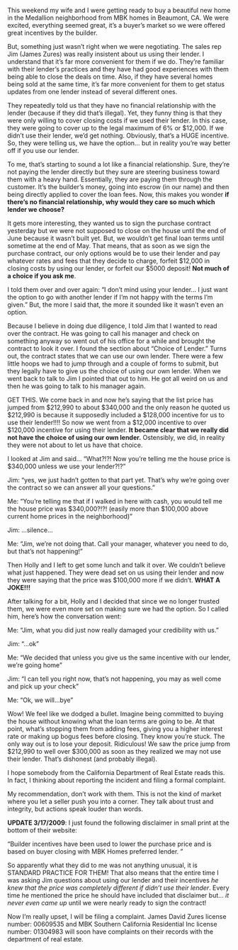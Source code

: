 <!--
slug: review-mbk-homes-beaumont-ca
date: Mon Mar 16 2009 08:00:00 GMT+0100 (CET)
tags: real estate, review
title: My review of MBK Medallion Homes in Beaumont, CA - Shady at best. 
id: 98751716
link: http://joreteg.com/post/98751716/review-mbk-homes-beaumont-ca
raw: {"blog_name":"henrikjoreteg","id":98751716,"post_url":"http://joreteg.com/post/98751716/review-mbk-homes-beaumont-ca","slug":"review-mbk-homes-beaumont-ca","type":"text","date":"2009-03-16 07:00:00 GMT","timestamp":1237186800,"state":"published","format":"markdown","reblog_key":"bJ6PumgJ","tags":["real estate","review"],"short_url":"http://tmblr.co/ZgL_Yy5ujJa","recommended_source":null,"recommended_color":null,"highlighted":[],"note_count":0,"title":"My review of MBK Medallion Homes in Beaumont, CA - Shady at best. ","body":"<p>This weekend my wife and I were getting ready to buy a beautiful new home in the Medallion neighborhood from MBK homes in Beaumont, CA. We were excited, everything seemed great, it&rsquo;s a buyer&rsquo;s market so we were offered great incentives by the builder.</p>\n\n<p>But, something just wasn&rsquo;t right when we were negotiating. The sales rep Jim (James Zures)  was really insistent about us using their lender. I understand that it&rsquo;s far more convenient for them if we do. They&rsquo;re familiar with their lender&rsquo;s practices and they have had good experiences with them being able to close the deals on time. Also, if they have several homes being sold at the same time, it&rsquo;s far more convenient for them to get status updates from one lender instead of several different ones.</p>\n\n<p>They repeatedly told us that they have no financial relationship with the lender (because if they did that&rsquo;s illegal). Yet, they funny thing is that they were only willing to cover closing costs if we used their lender. In this case, they were going to cover up to the legal maximum of 6% or $12,000. If we didn&rsquo;t use their lender, we&rsquo;d get nothing. Obviously, that&rsquo;s a HUGE incentive. So, they were telling us, we have the option&hellip; but in reality you&rsquo;re way better off if you use our lender.</p>\n\n<p>To me, that&rsquo;s starting to sound a lot like a financial relationship. Sure, they&rsquo;re not paying the lender directly but they sure are steering business toward them with a heavy hand. Essentially, they are paying them through the customer. It&rsquo;s the builder&rsquo;s money, going into escrow (in our name) and then being directly applied to cover the loan fees. Now, this makes you wonder <strong>if there&rsquo;s no financial relationship, why would they care so much which lender we choose?</strong></p>\n\n<p>It gets more interesting, they wanted us to sign the purchase contract yesterday but we were not supposed to close on the house until the end of June because it wasn&rsquo;t built yet. But, we wouldn&rsquo;t get final loan terms until sometime at the end of May. That means, that as soon as we sign the purchase contract, our only options would be to use their lender and pay whatever rates and fees that they decide to charge, forfeit $12,000 in closing costs by using our lender, or forfeit our $5000 deposit! <strong>Not much of a choice if you ask me</strong>.</p>\n\n<p>I told them over and over again: &ldquo;I don&rsquo;t mind using your lender&hellip; I just want the option to go with another lender if I&rsquo;m not happy with the terms I&rsquo;m given.&rdquo; But, the more I said that, the more it sounded like it wasn&rsquo;t even an option.</p>\n\n<p>Because I believe in doing due diligence, I told Jim that I wanted to read over the contract. He was going to call his manager and check on something anyway so went out of his office for a while and brought the contract to look it over. I found the section about &ldquo;Choice of Lender.&rdquo; Turns out, the contract states that we can use our own lender. There were a few little hoops we had to jump through and a couple of forms to submit, but they legally have to give us the choice of using our own lender. When we went back to talk to Jim I pointed that out to him. He got all weird on us and then he was going to talk to his manager again.</p>\n\n<p>GET THIS. We come back in and now he&rsquo;s saying that the list price has jumped from $212,990 to about $340,000 and the only reason he quoted us $212,990 is because it supposedly included a $128,000 incentive for us to use their lender!!!! So now we went from a $12,000 incentive to over $120,000 incentive for using their lender. <strong>It became clear that we really did not have the choice of using our own lender.</strong> Ostensibly, we did, in reality they were not about to let us have that choice.</p>\n\n<p>I looked at Jim and said&hellip; &ldquo;What?!?! Now you&rsquo;re telling me the house price is $340,000 unless we use your lender?!?&rdquo;</p>\n\n<p>Jim: &ldquo;yes, we just hadn&rsquo;t gotten to that part yet. That&rsquo;s why we&rsquo;re going over the contract so we can answer all your questions.&rdquo;</p>\n\n<p>Me: &ldquo;You&rsquo;re telling me that if I walked in here with cash, you would tell me the house price was $340,000?!?! (easily more than $100,000 above current home prices in the neighborhood)&rdquo;</p>\n\n<p>Jim: &hellip;silence&hellip;</p>\n\n<p>Me: &ldquo;Jim, we&rsquo;re not doing that. Call your manager, whatever you need to do, but that&rsquo;s not happening!&rdquo;</p>\n\n<p>Then Holly and I left to get some lunch and talk it over. We couldn&rsquo;t believe what just happened. They were dead set on us using their lender and now they were saying that the price was $100,000 more if we didn&rsquo;t. <strong>WHAT A JOKE!!!</strong></p>\n\n<p>After talking for a bit, Holly and I decided that since we no longer trusted them, we were even more set on making sure we had the option. So I called him, here&rsquo;s how the conversation went:</p>\n\n<p>Me: &ldquo;Jim, what you did just now really damaged your credibility with us.&rdquo;</p>\n\n<p>Jim: &ldquo;&hellip;ok&rdquo;</p>\n\n<p>Me: &ldquo;We decided that unless you give us the same incentive with our lender, we&rsquo;re going home&rdquo;</p>\n\n<p>Jim: &ldquo;I can tell you right now, that&rsquo;s not happening, you may as well come and pick up your check&rdquo;</p>\n\n<p>Me: &ldquo;Ok, we will&hellip;bye&rdquo;</p>\n\n<p>Wow! We feel like we dodged a bullet. Imagine being committed to buying the house without knowing what the loan terms are going to be. At that point, what&rsquo;s stopping them from adding fees, giving you a higher interest rate or making up bogus fees before closing. They know you&rsquo;re stuck. The only way out is to lose your deposit. Ridiculous! We saw the price jump from $212,990 to well over $300,000 as soon as they realized we may not use their lender. That&rsquo;s dishonest (and probably illegal).</p>\n\n<p>I hope somebody from the California Department of Real Estate reads this. In fact, I thinking about reporting the incident and filing a formal complaint.</p>\n\n<p>My recommendation, don&rsquo;t work with them. This is not the kind of market where you let a seller push you into a corner. They talk about trust and integrity, but actions speak louder than words.</p>\n\n<p><strong>UPDATE 3/17/2009</strong>: I just found the following disclaimer in small print at the bottom of their website:</p>\n\n<p>&ldquo;Builder incentives have been used to lower the purchase price and is based on buyer closing with MBK Homes preferred lender. &rdquo;</p>\n\n<p>So apparently what they did to me was not anything unusual, it is STANDARD PRACTICE FOR THEM! That also means that the entire time I was asking Jim questions about using our lender and their incentives <em>he knew that the price was completely different if didn&rsquo;t use their lender</em>. Every time he mentioned the price he should have included that disclaimer but&hellip; <em>it never even came up</em> until we were nearly ready to sign the contract!</p>\n\n<p>Now I&rsquo;m really upset, I will be filing a complaint. James David Zures license number: 00609535 and MBK Southern California Residential Inc license number: 01304983 will soon have complaints on their records with the department of real estate.</p>","reblog":{"tree_html":"","comment":"<p>This weekend my wife and I were getting ready to buy a beautiful new home in the Medallion neighborhood from MBK homes in Beaumont, CA. We were excited, everything seemed great, it’s a buyer’s market so we were offered great incentives by the builder.</p>\n\n<p>But, something just wasn’t right when we were negotiating. The sales rep Jim (James Zures)  was really insistent about us using their lender. I understand that it’s far more convenient for them if we do. They’re familiar with their lender’s practices and they have had good experiences with them being able to close the deals on time. Also, if they have several homes being sold at the same time, it’s far more convenient for them to get status updates from one lender instead of several different ones.</p>\n\n<p>They repeatedly told us that they have no financial relationship with the lender (because if they did that’s illegal). Yet, they funny thing is that they were only willing to cover closing costs if we used their lender. In this case, they were going to cover up to the legal maximum of 6% or $12,000. If we didn’t use their lender, we’d get nothing. Obviously, that’s a HUGE incentive. So, they were telling us, we have the option… but in reality you’re way better off if you use our lender.</p>\n\n<p>To me, that’s starting to sound a lot like a financial relationship. Sure, they’re not paying the lender directly but they sure are steering business toward them with a heavy hand. Essentially, they are paying them through the customer. It’s the builder’s money, going into escrow (in our name) and then being directly applied to cover the loan fees. Now, this makes you wonder <strong>if there’s no financial relationship, why would they care so much which lender we choose?</strong></p>\n\n<p>It gets more interesting, they wanted us to sign the purchase contract yesterday but we were not supposed to close on the house until the end of June because it wasn’t built yet. But, we wouldn’t get final loan terms until sometime at the end of May. That means, that as soon as we sign the purchase contract, our only options would be to use their lender and pay whatever rates and fees that they decide to charge, forfeit $12,000 in closing costs by using our lender, or forfeit our $5000 deposit! <strong>Not much of a choice if you ask me</strong>.</p>\n\n<p>I told them over and over again: “I don’t mind using your lender… I just want the option to go with another lender if I’m not happy with the terms I’m given.” But, the more I said that, the more it sounded like it wasn’t even an option.</p>\n\n<p>Because I believe in doing due diligence, I told Jim that I wanted to read over the contract. He was going to call his manager and check on something anyway so went out of his office for a while and brought the contract to look it over. I found the section about “Choice of Lender.” Turns out, the contract states that we can use our own lender. There were a few little hoops we had to jump through and a couple of forms to submit, but they legally have to give us the choice of using our own lender. When we went back to talk to Jim I pointed that out to him. He got all weird on us and then he was going to talk to his manager again.</p>\n\n<p>GET THIS. We come back in and now he’s saying that the list price has jumped from $212,990 to about $340,000 and the only reason he quoted us $212,990 is because it supposedly included a $128,000 incentive for us to use their lender!!!! So now we went from a $12,000 incentive to over $120,000 incentive for using their lender. <strong>It became clear that we really did not have the choice of using our own lender.</strong> Ostensibly, we did, in reality they were not about to let us have that choice.</p>\n\n<p>I looked at Jim and said… “What?!?! Now you’re telling me the house price is $340,000 unless we use your lender?!?”</p>\n\n<p>Jim: “yes, we just hadn’t gotten to that part yet. That’s why we’re going over the contract so we can answer all your questions.”</p>\n\n<p>Me: “You’re telling me that if I walked in here with cash, you would tell me the house price was $340,000?!?! (easily more than $100,000 above current home prices in the neighborhood)”</p>\n\n<p>Jim: …silence…</p>\n\n<p>Me: “Jim, we’re not doing that. Call your manager, whatever you need to do, but that’s not happening!”</p>\n\n<p>Then Holly and I left to get some lunch and talk it over. We couldn’t believe what just happened. They were dead set on us using their lender and now they were saying that the price was $100,000 more if we didn’t. <strong>WHAT A JOKE!!!</strong></p>\n\n<p>After talking for a bit, Holly and I decided that since we no longer trusted them, we were even more set on making sure we had the option. So I called him, here’s how the conversation went:</p>\n\n<p>Me: “Jim, what you did just now really damaged your credibility with us.”</p>\n\n<p>Jim: “…ok”</p>\n\n<p>Me: “We decided that unless you give us the same incentive with our lender, we’re going home”</p>\n\n<p>Jim: “I can tell you right now, that’s not happening, you may as well come and pick up your check”</p>\n\n<p>Me: “Ok, we will…bye”</p>\n\n<p>Wow! We feel like we dodged a bullet. Imagine being committed to buying the house without knowing what the loan terms are going to be. At that point, what’s stopping them from adding fees, giving you a higher interest rate or making up bogus fees before closing. They know you’re stuck. The only way out is to lose your deposit. Ridiculous! We saw the price jump from $212,990 to well over $300,000 as soon as they realized we may not use their lender. That’s dishonest (and probably illegal).</p>\n\n<p>I hope somebody from the California Department of Real Estate reads this. In fact, I thinking about reporting the incident and filing a formal complaint.</p>\n\n<p>My recommendation, don’t work with them. This is not the kind of market where you let a seller push you into a corner. They talk about trust and integrity, but actions speak louder than words.</p>\n\n<p><strong>UPDATE 3/17/2009</strong>: I just found the following disclaimer in small print at the bottom of their website:</p>\n\n<p>“Builder incentives have been used to lower the purchase price and is based on buyer closing with MBK Homes preferred lender. ”</p>\n\n<p>So apparently what they did to me was not anything unusual, it is STANDARD PRACTICE FOR THEM! That also means that the entire time I was asking Jim questions about using our lender and their incentives <em>he knew that the price was completely different if didn’t use their lender</em>. Every time he mentioned the price he should have included that disclaimer but… <em>it never even came up</em> until we were nearly ready to sign the contract!</p>\n\n<p>Now I’m really upset, I will be filing a complaint. James David Zures license number: 00609535 and MBK Southern California Residential Inc license number: 01304983 will soon have complaints on their records with the department of real estate.</p>"},"trail":[{"blog":{"name":"henrikjoreteg","active":true,"theme":{"header_full_width":1500,"header_full_height":500,"header_focus_width":676,"header_focus_height":380,"avatar_shape":"circle","background_color":"#F6F6F6","body_font":"Helvetica Neue","header_bounds":"0,1249,380,573","header_image":"http://static.tumblr.com/df7befc8b0387cf597578e613c221cb3/uzkwgdq/FAjnt7hyg/tumblr_static_agmw2bdhkjs4ws4sscw44swgc.jpg","header_image_focused":"http://static.tumblr.com/df7befc8b0387cf597578e613c221cb3/uzkwgdq/1oSnt7hyh/tumblr_static_tumblr_static_agmw2bdhkjs4ws4sscw44swgc_focused_v3.jpg","header_image_scaled":"http://static.tumblr.com/df7befc8b0387cf597578e613c221cb3/uzkwgdq/FAjnt7hyg/tumblr_static_agmw2bdhkjs4ws4sscw44swgc_2048_v2.jpg","header_stretch":true,"link_color":"#529ECC","show_avatar":true,"show_description":true,"show_header_image":true,"show_title":true,"title_color":"#444444","title_font":"Helvetica Neue","title_font_weight":"bold"}},"post":{"id":"98751716"},"content_raw":"<p>This weekend my wife and I were getting ready to buy a beautiful new home in the Medallion neighborhood from MBK homes in Beaumont, CA. We were excited, everything seemed great, it’s a buyer’s market so we were offered great incentives by the builder.</p>\n\n<p>But, something just wasn’t right when we were negotiating. The sales rep Jim (James Zures)  was really insistent about us using their lender. I understand that it’s far more convenient for them if we do. They’re familiar with their lender’s practices and they have had good experiences with them being able to close the deals on time. Also, if they have several homes being sold at the same time, it’s far more convenient for them to get status updates from one lender instead of several different ones.</p>\n\n<p>They repeatedly told us that they have no financial relationship with the lender (because if they did that’s illegal). Yet, they funny thing is that they were only willing to cover closing costs if we used their lender. In this case, they were going to cover up to the legal maximum of 6% or $12,000. If we didn’t use their lender, we’d get nothing. Obviously, that’s a HUGE incentive. So, they were telling us, we have the option… but in reality you’re way better off if you use our lender.</p>\n\n<p>To me, that’s starting to sound a lot like a financial relationship. Sure, they’re not paying the lender directly but they sure are steering business toward them with a heavy hand. Essentially, they are paying them through the customer. It’s the builder’s money, going into escrow (in our name) and then being directly applied to cover the loan fees. Now, this makes you wonder <strong>if there’s no financial relationship, why would they care so much which lender we choose?</strong></p>\n\n<p>It gets more interesting, they wanted us to sign the purchase contract yesterday but we were not supposed to close on the house until the end of June because it wasn’t built yet. But, we wouldn’t get final loan terms until sometime at the end of May. That means, that as soon as we sign the purchase contract, our only options would be to use their lender and pay whatever rates and fees that they decide to charge, forfeit $12,000 in closing costs by using our lender, or forfeit our $5000 deposit! <strong>Not much of a choice if you ask me</strong>.</p>\n\n<p>I told them over and over again: “I don’t mind using your lender… I just want the option to go with another lender if I’m not happy with the terms I’m given.” But, the more I said that, the more it sounded like it wasn’t even an option.</p>\n\n<p>Because I believe in doing due diligence, I told Jim that I wanted to read over the contract. He was going to call his manager and check on something anyway so went out of his office for a while and brought the contract to look it over. I found the section about “Choice of Lender.” Turns out, the contract states that we can use our own lender. There were a few little hoops we had to jump through and a couple of forms to submit, but they legally have to give us the choice of using our own lender. When we went back to talk to Jim I pointed that out to him. He got all weird on us and then he was going to talk to his manager again.</p>\n\n<p>GET THIS. We come back in and now he’s saying that the list price has jumped from $212,990 to about $340,000 and the only reason he quoted us $212,990 is because it supposedly included a $128,000 incentive for us to use their lender!!!! So now we went from a $12,000 incentive to over $120,000 incentive for using their lender. <strong>It became clear that we really did not have the choice of using our own lender.</strong> Ostensibly, we did, in reality they were not about to let us have that choice.</p>\n\n<p>I looked at Jim and said… “What?!?! Now you’re telling me the house price is $340,000 unless we use your lender?!?”</p>\n\n<p>Jim: “yes, we just hadn’t gotten to that part yet. That’s why we’re going over the contract so we can answer all your questions.”</p>\n\n<p>Me: “You’re telling me that if I walked in here with cash, you would tell me the house price was $340,000?!?! (easily more than $100,000 above current home prices in the neighborhood)”</p>\n\n<p>Jim: …silence…</p>\n\n<p>Me: “Jim, we’re not doing that. Call your manager, whatever you need to do, but that’s not happening!”</p>\n\n<p>Then Holly and I left to get some lunch and talk it over. We couldn’t believe what just happened. They were dead set on us using their lender and now they were saying that the price was $100,000 more if we didn’t. <strong>WHAT A JOKE!!!</strong></p>\n\n<p>After talking for a bit, Holly and I decided that since we no longer trusted them, we were even more set on making sure we had the option. So I called him, here’s how the conversation went:</p>\n\n<p>Me: “Jim, what you did just now really damaged your credibility with us.”</p>\n\n<p>Jim: “…ok”</p>\n\n<p>Me: “We decided that unless you give us the same incentive with our lender, we’re going home”</p>\n\n<p>Jim: “I can tell you right now, that’s not happening, you may as well come and pick up your check”</p>\n\n<p>Me: “Ok, we will…bye”</p>\n\n<p>Wow! We feel like we dodged a bullet. Imagine being committed to buying the house without knowing what the loan terms are going to be. At that point, what’s stopping them from adding fees, giving you a higher interest rate or making up bogus fees before closing. They know you’re stuck. The only way out is to lose your deposit. Ridiculous! We saw the price jump from $212,990 to well over $300,000 as soon as they realized we may not use their lender. That’s dishonest (and probably illegal).</p>\n\n<p>I hope somebody from the California Department of Real Estate reads this. In fact, I thinking about reporting the incident and filing a formal complaint.</p>\n\n<p>My recommendation, don’t work with them. This is not the kind of market where you let a seller push you into a corner. They talk about trust and integrity, but actions speak louder than words.</p>\n\n<p><strong>UPDATE 3/17/2009</strong>: I just found the following disclaimer in small print at the bottom of their website:</p>\n\n<p>“Builder incentives have been used to lower the purchase price and is based on buyer closing with MBK Homes preferred lender. ”</p>\n\n<p>So apparently what they did to me was not anything unusual, it is STANDARD PRACTICE FOR THEM! That also means that the entire time I was asking Jim questions about using our lender and their incentives <em>he knew that the price was completely different if didn’t use their lender</em>. Every time he mentioned the price he should have included that disclaimer but… <em>it never even came up</em> until we were nearly ready to sign the contract!</p>\n\n<p>Now I’m really upset, I will be filing a complaint. James David Zures license number: 00609535 and MBK Southern California Residential Inc license number: 01304983 will soon have complaints on their records with the department of real estate.</p>","content":"<p>This weekend my wife and I were getting ready to buy a beautiful new home in the Medallion neighborhood from MBK homes in Beaumont, CA. We were excited, everything seemed great, it’s a buyer’s market so we were offered great incentives by the builder.</p>\n\n<p>But, something just wasn’t right when we were negotiating. The sales rep Jim (James Zures)  was really insistent about us using their lender. I understand that it’s far more convenient for them if we do. They’re familiar with their lender’s practices and they have had good experiences with them being able to close the deals on time. Also, if they have several homes being sold at the same time, it’s far more convenient for them to get status updates from one lender instead of several different ones.</p>\n\n<p>They repeatedly told us that they have no financial relationship with the lender (because if they did that’s illegal). Yet, they funny thing is that they were only willing to cover closing costs if we used their lender. In this case, they were going to cover up to the legal maximum of 6% or $12,000. If we didn’t use their lender, we’d get nothing. Obviously, that’s a HUGE incentive. So, they were telling us, we have the option… but in reality you’re way better off if you use our lender.</p>\n\n<p>To me, that’s starting to sound a lot like a financial relationship. Sure, they’re not paying the lender directly but they sure are steering business toward them with a heavy hand. Essentially, they are paying them through the customer. It’s the builder’s money, going into escrow (in our name) and then being directly applied to cover the loan fees. Now, this makes you wonder <strong>if there’s no financial relationship, why would they care so much which lender we choose?</strong></p>\n\n<p>It gets more interesting, they wanted us to sign the purchase contract yesterday but we were not supposed to close on the house until the end of June because it wasn’t built yet. But, we wouldn’t get final loan terms until sometime at the end of May. That means, that as soon as we sign the purchase contract, our only options would be to use their lender and pay whatever rates and fees that they decide to charge, forfeit $12,000 in closing costs by using our lender, or forfeit our $5000 deposit! <strong>Not much of a choice if you ask me</strong>.</p>\n\n<p>I told them over and over again: “I don’t mind using your lender… I just want the option to go with another lender if I’m not happy with the terms I’m given.” But, the more I said that, the more it sounded like it wasn’t even an option.</p>\n\n<p>Because I believe in doing due diligence, I told Jim that I wanted to read over the contract. He was going to call his manager and check on something anyway so went out of his office for a while and brought the contract to look it over. I found the section about “Choice of Lender.” Turns out, the contract states that we can use our own lender. There were a few little hoops we had to jump through and a couple of forms to submit, but they legally have to give us the choice of using our own lender. When we went back to talk to Jim I pointed that out to him. He got all weird on us and then he was going to talk to his manager again.</p>\n\n<p>GET THIS. We come back in and now he’s saying that the list price has jumped from $212,990 to about $340,000 and the only reason he quoted us $212,990 is because it supposedly included a $128,000 incentive for us to use their lender!!!! So now we went from a $12,000 incentive to over $120,000 incentive for using their lender. <strong>It became clear that we really did not have the choice of using our own lender.</strong> Ostensibly, we did, in reality they were not about to let us have that choice.</p>\n\n<p>I looked at Jim and said… “What?!?! Now you’re telling me the house price is $340,000 unless we use your lender?!?”</p>\n\n<p>Jim: “yes, we just hadn’t gotten to that part yet. That’s why we’re going over the contract so we can answer all your questions.”</p>\n\n<p>Me: “You’re telling me that if I walked in here with cash, you would tell me the house price was $340,000?!?! (easily more than $100,000 above current home prices in the neighborhood)”</p>\n\n<p>Jim: …silence…</p>\n\n<p>Me: “Jim, we’re not doing that. Call your manager, whatever you need to do, but that’s not happening!”</p>\n\n<p>Then Holly and I left to get some lunch and talk it over. We couldn’t believe what just happened. They were dead set on us using their lender and now they were saying that the price was $100,000 more if we didn’t. <strong>WHAT A JOKE!!!</strong></p>\n\n<p>After talking for a bit, Holly and I decided that since we no longer trusted them, we were even more set on making sure we had the option. So I called him, here’s how the conversation went:</p>\n\n<p>Me: “Jim, what you did just now really damaged your credibility with us.”</p>\n\n<p>Jim: “…ok”</p>\n\n<p>Me: “We decided that unless you give us the same incentive with our lender, we’re going home”</p>\n\n<p>Jim: “I can tell you right now, that’s not happening, you may as well come and pick up your check”</p>\n\n<p>Me: “Ok, we will…bye”</p>\n\n<p>Wow! We feel like we dodged a bullet. Imagine being committed to buying the house without knowing what the loan terms are going to be. At that point, what’s stopping them from adding fees, giving you a higher interest rate or making up bogus fees before closing. They know you’re stuck. The only way out is to lose your deposit. Ridiculous! We saw the price jump from $212,990 to well over $300,000 as soon as they realized we may not use their lender. That’s dishonest (and probably illegal).</p>\n\n<p>I hope somebody from the California Department of Real Estate reads this. In fact, I thinking about reporting the incident and filing a formal complaint.</p>\n\n<p>My recommendation, don’t work with them. This is not the kind of market where you let a seller push you into a corner. They talk about trust and integrity, but actions speak louder than words.</p>\n\n<p><strong>UPDATE 3/17/2009</strong>: I just found the following disclaimer in small print at the bottom of their website:</p>\n\n<p>“Builder incentives have been used to lower the purchase price and is based on buyer closing with MBK Homes preferred lender. ”</p>\n\n<p>So apparently what they did to me was not anything unusual, it is STANDARD PRACTICE FOR THEM! That also means that the entire time I was asking Jim questions about using our lender and their incentives <em>he knew that the price was completely different if didn’t use their lender</em>. Every time he mentioned the price he should have included that disclaimer but… <em>it never even came up</em> until we were nearly ready to sign the contract!</p>\n\n<p>Now I’m really upset, I will be filing a complaint. James David Zures license number: 00609535 and MBK Southern California Residential Inc license number: 01304983 will soon have complaints on their records with the department of real estate.</p>","is_current_item":true,"is_root_item":true}]}
publish: 2009-03-016
-->


<p>This weekend my wife and I were getting ready to buy a beautiful new home in the Medallion neighborhood from MBK homes in Beaumont, CA. We were excited, everything seemed great, it&rsquo;s a buyer&rsquo;s market so we were offered great incentives by the builder.</p>

<p>But, something just wasn&rsquo;t right when we were negotiating. The sales rep Jim (James Zures)  was really insistent about us using their lender. I understand that it&rsquo;s far more convenient for them if we do. They&rsquo;re familiar with their lender&rsquo;s practices and they have had good experiences with them being able to close the deals on time. Also, if they have several homes being sold at the same time, it&rsquo;s far more convenient for them to get status updates from one lender instead of several different ones.</p>

<p>They repeatedly told us that they have no financial relationship with the lender (because if they did that&rsquo;s illegal). Yet, they funny thing is that they were only willing to cover closing costs if we used their lender. In this case, they were going to cover up to the legal maximum of 6% or $12,000. If we didn&rsquo;t use their lender, we&rsquo;d get nothing. Obviously, that&rsquo;s a HUGE incentive. So, they were telling us, we have the option&hellip; but in reality you&rsquo;re way better off if you use our lender.</p>

<p>To me, that&rsquo;s starting to sound a lot like a financial relationship. Sure, they&rsquo;re not paying the lender directly but they sure are steering business toward them with a heavy hand. Essentially, they are paying them through the customer. It&rsquo;s the builder&rsquo;s money, going into escrow (in our name) and then being directly applied to cover the loan fees. Now, this makes you wonder <strong>if there&rsquo;s no financial relationship, why would they care so much which lender we choose?</strong></p>

<p>It gets more interesting, they wanted us to sign the purchase contract yesterday but we were not supposed to close on the house until the end of June because it wasn&rsquo;t built yet. But, we wouldn&rsquo;t get final loan terms until sometime at the end of May. That means, that as soon as we sign the purchase contract, our only options would be to use their lender and pay whatever rates and fees that they decide to charge, forfeit $12,000 in closing costs by using our lender, or forfeit our $5000 deposit! <strong>Not much of a choice if you ask me</strong>.</p>

<p>I told them over and over again: &ldquo;I don&rsquo;t mind using your lender&hellip; I just want the option to go with another lender if I&rsquo;m not happy with the terms I&rsquo;m given.&rdquo; But, the more I said that, the more it sounded like it wasn&rsquo;t even an option.</p>

<p>Because I believe in doing due diligence, I told Jim that I wanted to read over the contract. He was going to call his manager and check on something anyway so went out of his office for a while and brought the contract to look it over. I found the section about &ldquo;Choice of Lender.&rdquo; Turns out, the contract states that we can use our own lender. There were a few little hoops we had to jump through and a couple of forms to submit, but they legally have to give us the choice of using our own lender. When we went back to talk to Jim I pointed that out to him. He got all weird on us and then he was going to talk to his manager again.</p>

<p>GET THIS. We come back in and now he&rsquo;s saying that the list price has jumped from $212,990 to about $340,000 and the only reason he quoted us $212,990 is because it supposedly included a $128,000 incentive for us to use their lender!!!! So now we went from a $12,000 incentive to over $120,000 incentive for using their lender. <strong>It became clear that we really did not have the choice of using our own lender.</strong> Ostensibly, we did, in reality they were not about to let us have that choice.</p>

<p>I looked at Jim and said&hellip; &ldquo;What?!?! Now you&rsquo;re telling me the house price is $340,000 unless we use your lender?!?&rdquo;</p>

<p>Jim: &ldquo;yes, we just hadn&rsquo;t gotten to that part yet. That&rsquo;s why we&rsquo;re going over the contract so we can answer all your questions.&rdquo;</p>

<p>Me: &ldquo;You&rsquo;re telling me that if I walked in here with cash, you would tell me the house price was $340,000?!?! (easily more than $100,000 above current home prices in the neighborhood)&rdquo;</p>

<p>Jim: &hellip;silence&hellip;</p>

<p>Me: &ldquo;Jim, we&rsquo;re not doing that. Call your manager, whatever you need to do, but that&rsquo;s not happening!&rdquo;</p>

<p>Then Holly and I left to get some lunch and talk it over. We couldn&rsquo;t believe what just happened. They were dead set on us using their lender and now they were saying that the price was $100,000 more if we didn&rsquo;t. <strong>WHAT A JOKE!!!</strong></p>

<p>After talking for a bit, Holly and I decided that since we no longer trusted them, we were even more set on making sure we had the option. So I called him, here&rsquo;s how the conversation went:</p>

<p>Me: &ldquo;Jim, what you did just now really damaged your credibility with us.&rdquo;</p>

<p>Jim: &ldquo;&hellip;ok&rdquo;</p>

<p>Me: &ldquo;We decided that unless you give us the same incentive with our lender, we&rsquo;re going home&rdquo;</p>

<p>Jim: &ldquo;I can tell you right now, that&rsquo;s not happening, you may as well come and pick up your check&rdquo;</p>

<p>Me: &ldquo;Ok, we will&hellip;bye&rdquo;</p>

<p>Wow! We feel like we dodged a bullet. Imagine being committed to buying the house without knowing what the loan terms are going to be. At that point, what&rsquo;s stopping them from adding fees, giving you a higher interest rate or making up bogus fees before closing. They know you&rsquo;re stuck. The only way out is to lose your deposit. Ridiculous! We saw the price jump from $212,990 to well over $300,000 as soon as they realized we may not use their lender. That&rsquo;s dishonest (and probably illegal).</p>

<p>I hope somebody from the California Department of Real Estate reads this. In fact, I thinking about reporting the incident and filing a formal complaint.</p>

<p>My recommendation, don&rsquo;t work with them. This is not the kind of market where you let a seller push you into a corner. They talk about trust and integrity, but actions speak louder than words.</p>

<p><strong>UPDATE 3/17/2009</strong>: I just found the following disclaimer in small print at the bottom of their website:</p>

<p>&ldquo;Builder incentives have been used to lower the purchase price and is based on buyer closing with MBK Homes preferred lender. &rdquo;</p>

<p>So apparently what they did to me was not anything unusual, it is STANDARD PRACTICE FOR THEM! That also means that the entire time I was asking Jim questions about using our lender and their incentives <em>he knew that the price was completely different if didn&rsquo;t use their lender</em>. Every time he mentioned the price he should have included that disclaimer but&hellip; <em>it never even came up</em> until we were nearly ready to sign the contract!</p>

<p>Now I&rsquo;m really upset, I will be filing a complaint. James David Zures license number: 00609535 and MBK Southern California Residential Inc license number: 01304983 will soon have complaints on their records with the department of real estate.</p>
